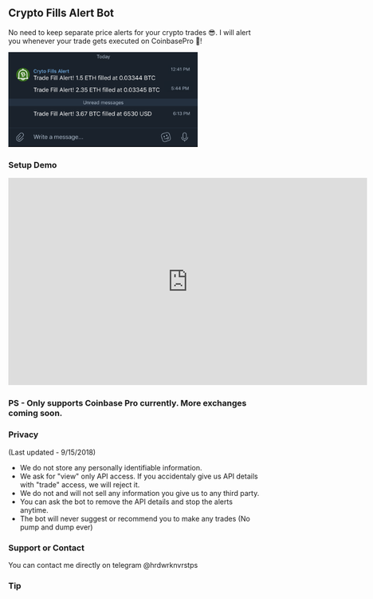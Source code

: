 ## Crypto Fills Alert Bot
No need to keep separate price alerts for your crypto trades 😎. I will alert you whenever your trade gets executed on CoinbasePro 🤑!

<img style="max-width: 380px;" src="finaldemo2.png">

### Setup Demo
<iframe width="720" height="415" src="https://www.youtube.com/embed/URB3HmduDhA?mute=1" frameborder="0" allowfullscreen></iframe>

### PS - Only supports Coinbase Pro currently. More exchanges coming soon.

### Privacy 
(Last updated - 9/15/2018)

- We do not store any personally identifiable information. 
- We ask for "view" only API access. If you accidentaly give us API details with "trade" access, we will reject it.
- We do not and will not sell any information you give us to any third party.
- You can ask the bot to remove the API details and stop the alerts anytime.
- The bot will never suggest or recommend you to make any trades (No pump and dump ever)

### Support or Contact

You can contact me directly on telegram @hrdwrknvrstps

### Tip
<div class="tip-button"></div>
